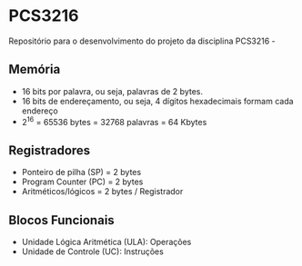 # PCS3216
Repositório para o desenvolvimento do projeto da disciplina PCS3216 - 

## Memória 
* 16 bits por palavra, ou seja, palavras de 2 bytes. 
* 16 bits de endereçamento, ou seja, 4 dígitos hexadecimais formam cada endereço
* 2<sup>16</sup> = 65536 bytes = 32768 palavras = 64 Kbytes

## Registradores
* Ponteiro de pilha (SP) = 2 bytes
* Program Counter (PC) = 2 bytes
* Aritméticos/lógicos = 2 bytes / Registrador

## Blocos Funcionais
* Unidade Lógica Aritmética (ULA): Operações
* Unidade de Controle (UC): Instruções

